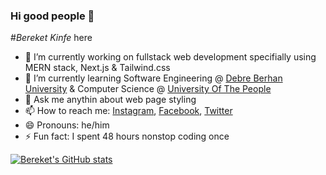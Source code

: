 ### Hi good people 👋

#_Bereket Kinfe_ here

- 🔭 I’m currently working on fullstack web development specifially using MERN stack,  Next.js & Tailwind.css
- 🌱 I’m currently learning Software Engineering @ [Debre Berhan University](https://www.dbu.edu.et/) & Computer Science @ [University Of The People](https://www.uopeople.edu/)
- 💬 Ask me anythin about web page styling
- 📫 How to reach me: [Instagram](https://www.instagram.com/bekione23/), [Facebook](https://www.facebook.com/bereket.beki.98478), [Twitter](https://twitter.com/bekione23)
- 😄 Pronouns: he/him
- ⚡ Fun fact: I spent 48 hours nonstop coding once

[![Bereket's GitHub stats](https://github-readme-stats.vercel.app/api?username=bekione&show_icons=true&theme=ayu-mirage&hide=prs,issues)](https://github.com/anuraghazra/github-readme-stats)

